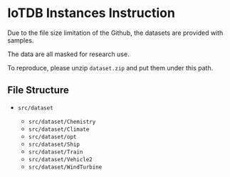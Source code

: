 # IoTDB Instances Instruction

Due to the file size limitation of the Github, the datasets are provided with samples.  

The data are all masked for research use.

To reproduce, please unzip `dataset.zip` and put them under this path.

## File Structure

+ `src/dataset`
  
  + `src/dataset/Chemistry`
  + `src/dataset/Climate`
  + `src/dataset/opt`
  + `src/dataset/Ship`
  + `src/dataset/Train`
  + `src/dataset/Vehicle2`
  + `src/dataset/WindTurbine`
  
  
